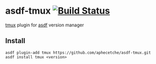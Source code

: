 # asdf-tmux [![Build Status](https://travis-ci.org/aphecetche/asdf-tmux.svg?branch=master)](https://travis-ci.org/aphecetche/asdf-tmux)

[tmux](https://github.com/tmux/tmux) plugin for [asdf](https://github.com/asdf-vm/asdf) version manager

## Install

```
asdf plugin-add tmux https://github.com/aphecetche/asdf-tmux.git
asdf install tmux <version>
```
